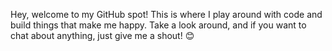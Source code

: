 Hey, welcome to my GitHub spot! This is where I play around with code and build things that make me happy. Take a look around, and if you want to chat about anything, just give me a shout! 😊


<!---
jayshreek3/jayshreek3 is a ✨ special ✨ repository because its `README.md` (this file) appears on your GitHub profile.
You can click the Preview link to take a look at your changes.
--->
